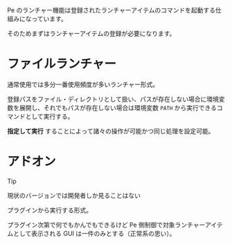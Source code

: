 Pe のランチャー機能は登録されたランチャーアイテムのコマンドを起動する仕組みになっています。

そのためまずはランチャーアイテムの登録が必要になります。

# ファイルランチャー

通常使用では多分一番使用頻度が多いランチャー形式。

登録パスをファイル・ディレクトリとして扱い、パスが存在しない場合に環境変数を展開し、それでもパスが存在しない場合は環境変数 `PATH` から実行できるコマンドとして実行する。

**指定して実行** することによって諸々の操作が可能かつ同じ処理を設定可能。

# アドオン

> [!TIP]
> 現状のバージョンでは開発者しか見ることはない


プラグインから実行する形式。

プラグイン次第で何でもかんでもできるけど Pe 側制御で対象ランチャーアイテムとして表示される GUI は一件のみとする（正常系の思い）。
